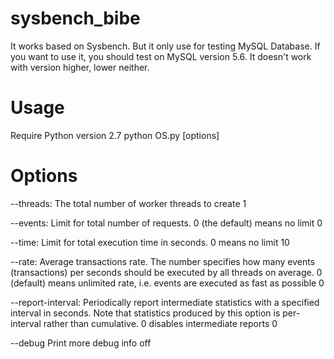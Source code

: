 # sysbench_bibe
It works based on Sysbench. But it only use for testing MySQL Database. If you want to use it, you should test on MySQL version 5.6. It doesn't work with version higher, lower neither.
# Usage
Require Python version 2.7
python OS.py [options]
# Options
--threads:	The total number of worker threads to create	1

--events:	Limit for total number of requests. 0 (the default) means no limit	0

--time:	Limit for total execution time in seconds. 0 means no limit	10

--rate:	Average transactions rate. The number specifies how many events (transactions) per seconds should be executed by all threads on average. 0 (default) means unlimited rate, i.e. events are executed as fast as possible	0

--report-interval:	Periodically report intermediate statistics with a specified interval in seconds. Note that statistics produced by this option is per-interval rather than cumulative. 0 disables intermediate reports	0

--debug	Print more debug info	off

